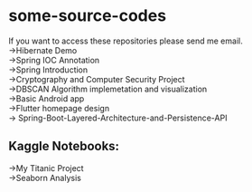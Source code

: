 # some-source-codes
If you want to access these repositories please send me email. </br>
->Hibernate Demo </br>
->Spring IOC Annotation </br>
->Spring Introduction </br>
->Cryptography and Computer Security Project  </br>
->DBSCAN Algorithm implemetation and visualization</br>
->Basic Android app </br>
->Flutter homepage design </br>
-> Spring-Boot-Layered-Architecture-and-Persistence-API </br>
## Kaggle Notebooks: </br>
->My Titanic Project </br>
->Seaborn Analysis </br>
